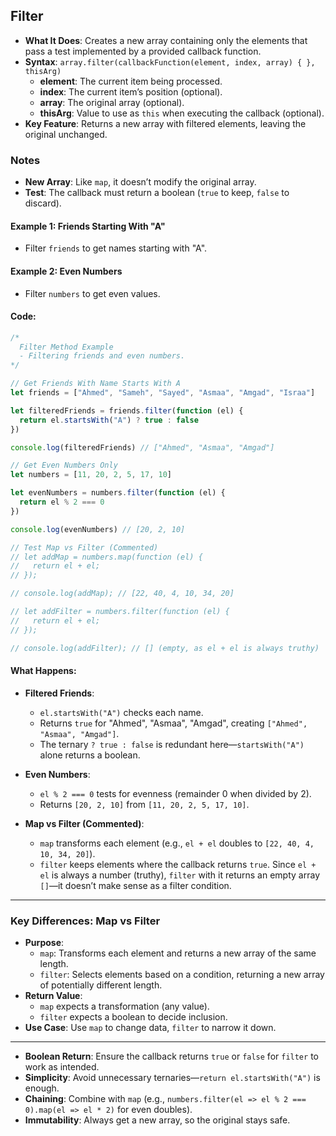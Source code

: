 
## Filter
- **What It Does**: Creates a new array containing only the elements that pass a test implemented by a provided callback function.
- **Syntax**: `array.filter(callbackFunction(element, index, array) { }, thisArg)`
  - **element**: The current item being processed.
  - **index**: The current item’s position (optional).
  - **array**: The original array (optional).
  - **thisArg**: Value to use as `this` when executing the callback (optional).
- **Key Feature**: Returns a new array with filtered elements, leaving the original unchanged.

### Notes
- **New Array**: Like `map`, it doesn’t modify the original array.
- **Test**: The callback must return a boolean (`true` to keep, `false` to discard).

#### Example 1: Friends Starting With "A"
- Filter `friends` to get names starting with "A".

#### Example 2: Even Numbers
- Filter `numbers` to get even values.

#### Code:
```javascript
/*
  Filter Method Example
  - Filtering friends and even numbers.
*/

// Get Friends With Name Starts With A
let friends = ["Ahmed", "Sameh", "Sayed", "Asmaa", "Amgad", "Israa"]

let filteredFriends = friends.filter(function (el) {
  return el.startsWith("A") ? true : false
})

console.log(filteredFriends) // ["Ahmed", "Asmaa", "Amgad"]

// Get Even Numbers Only
let numbers = [11, 20, 2, 5, 17, 10]

let evenNumbers = numbers.filter(function (el) {
  return el % 2 === 0
})

console.log(evenNumbers) // [20, 2, 10]

// Test Map vs Filter (Commented)
// let addMap = numbers.map(function (el) {
//   return el + el;
// });

// console.log(addMap); // [22, 40, 4, 10, 34, 20]

// let addFilter = numbers.filter(function (el) {
//   return el + el;
// });

// console.log(addFilter); // [] (empty, as el + el is always truthy)
```

#### What Happens:
- **Filtered Friends**:
  - `el.startsWith("A")` checks each name.
  - Returns `true` for "Ahmed", "Asmaa", "Amgad", creating `["Ahmed", "Asmaa", "Amgad"]`.
  - The ternary `? true : false` is redundant here—`startsWith("A")` alone returns a boolean.

- **Even Numbers**:
  - `el % 2 === 0` tests for evenness (remainder 0 when divided by 2).
  - Returns `[20, 2, 10]` from `[11, 20, 2, 5, 17, 10]`.

- **Map vs Filter (Commented)**:
  - `map` transforms each element (e.g., `el + el` doubles to `[22, 40, 4, 10, 34, 20]`).
  - `filter` keeps elements where the callback returns `true`. Since `el + el` is always a number (truthy), `filter` with it returns an empty array `[]`—it doesn’t make sense as a filter condition.

---

### Key Differences: Map vs Filter
- **Purpose**: 
  - `map`: Transforms each element and returns a new array of the same length.
  - `filter`: Selects elements based on a condition, returning a new array of potentially different length.
- **Return Value**: 
  - `map` expects a transformation (any value).
  - `filter` expects a boolean to decide inclusion.
- **Use Case**: Use `map` to change data, `filter` to narrow it down.

---


- **Boolean Return**: Ensure the callback returns `true` or `false` for `filter` to work as intended.
- **Simplicity**: Avoid unnecessary ternaries—`return el.startsWith("A")` is enough.
- **Chaining**: Combine with `map` (e.g., `numbers.filter(el => el % 2 === 0).map(el => el * 2)` for even doubles).
- **Immutability**: Always get a new array, so the original stays safe.

